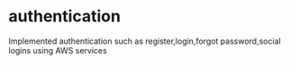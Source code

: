 # authentication
Implemented authentication such as register,login,forgot password,social logins using AWS services 
